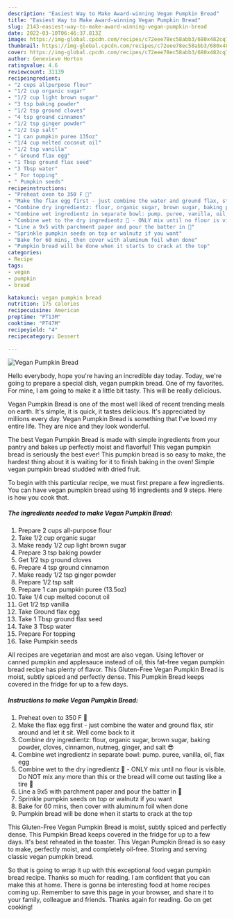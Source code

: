 ```yaml
---
description: "Easiest Way to Make Award-winning Vegan Pumpkin Bread"
title: "Easiest Way to Make Award-winning Vegan Pumpkin Bread"
slug: 2143-easiest-way-to-make-award-winning-vegan-pumpkin-bread
date: 2022-03-10T06:46:37.813Z
image: https://img-global.cpcdn.com/recipes/c72eee78ec58abb3/680x482cq70/vegan-pumpkin-bread-recipe-main-photo.jpg
thumbnail: https://img-global.cpcdn.com/recipes/c72eee78ec58abb3/680x482cq70/vegan-pumpkin-bread-recipe-main-photo.jpg
cover: https://img-global.cpcdn.com/recipes/c72eee78ec58abb3/680x482cq70/vegan-pumpkin-bread-recipe-main-photo.jpg
author: Genevieve Horton
ratingvalue: 4.6
reviewcount: 31139
recipeingredient:
- "2 cups allpurpose flour"
- "1/2 cup organic sugar"
- "1/2 cup light brown sugar"
- "3 tsp baking powder"
- "1/2 tsp ground cloves"
- "4 tsp ground cinnamon"
- "1/2 tsp ginger powder"
- "1/2 tsp salt"
- "1 can pumpkin puree 135oz"
- "1/4 cup melted coconut oil"
- "1/2 tsp vanilla"
- " Ground flax egg"
- "1 Tbsp ground flax seed"
- "3 Tbsp water"
- " For topping"
- " Pumpkin seeds"
recipeinstructions:
- "Preheat oven to 350 F 🥵"
- "Make the flax egg first - just combine the water and ground flax, stir around and let it sit. Well come back to it"
- "Combine dry ingredientz: flour, organic sugar, brown sugar, baking powder, cloves, cinnamon, nutmeg, ginger, and salt 😎"
- "Combine wet ingredientz in separate bowl: pump. puree, vanilla, oil, flax egg"
- "Combine wet to the dry ingredientz 🥶 - ONLY mix until no flour is visible. Do NOT mix any more than this or the bread will come out tasting like a tire 🚙"
- "Line a 9x5 with parchment paper and pour the batter in 🤯"
- "Sprinkle pumpkin seeds on top or walnutz if you want"
- "Bake for 60 mins, then cover with aluminum foil when done"
- "Pumpkin bread will be done when it starts to crack at the top"
categories:
- Recipe
tags:
- vegan
- pumpkin
- bread

katakunci: vegan pumpkin bread 
nutrition: 175 calories
recipecuisine: American
preptime: "PT13M"
cooktime: "PT47M"
recipeyield: "4"
recipecategory: Dessert

---
```



![Vegan Pumpkin Bread](https://img-global.cpcdn.com/recipes/c72eee78ec58abb3/680x482cq70/vegan-pumpkin-bread-recipe-main-photo.jpg)

Hello everybody, hope you're having an incredible day today. Today, we're going to prepare a special dish, vegan pumpkin bread. One of my favorites. For mine, I am going to make it a little bit tasty. This will be really delicious.

Vegan Pumpkin Bread is one of the most well liked of recent trending meals on earth. It's simple, it is quick, it tastes delicious. It's appreciated by millions every day. Vegan Pumpkin Bread is something that I've loved my entire life. They are nice and they look wonderful.

The best Vegan Pumpkin Bread is made with simple ingredients from your pantry and bakes up perfectly moist and flavorful! This vegan pumpkin bread is seriously the best ever! This pumpkin bread is so easy to make, the hardest thing about it is waiting for it to finish baking in the oven! Simple vegan pumpkin bread studded with dried fruit.


To begin with this particular recipe, we must first prepare a few ingredients. You can have vegan pumpkin bread using 16 ingredients and 9 steps. Here is how you cook that.

<!--inarticleads1-->

##### The ingredients needed to make Vegan Pumpkin Bread:

1. Prepare 2 cups all-purpose flour
1. Take 1/2 cup organic sugar
1. Make ready 1/2 cup light brown sugar
1. Prepare 3 tsp baking powder
1. Get 1/2 tsp ground cloves
1. Prepare 4 tsp ground cinnamon
1. Make ready 1/2 tsp ginger powder
1. Prepare 1/2 tsp salt
1. Prepare 1 can pumpkin puree (13.5oz)
1. Take 1/4 cup melted coconut oil
1. Get 1/2 tsp vanilla
1. Take  Ground flax egg
1. Take 1 Tbsp ground flax seed
1. Take 3 Tbsp water
1. Prepare  For topping
1. Take  Pumpkin seeds


All recipes are vegetarian and most are also vegan. Using leftover or canned pumpkin and applesauce instead of oil, this fat-free vegan pumpkin bread recipe has plenty of flavor. This Gluten-Free Vegan Pumpkin Bread is moist, subtly spiced and perfectly dense. This Pumpkin Bread keeps covered in the fridge for up to a few days. 

<!--inarticleads2-->

##### Instructions to make Vegan Pumpkin Bread:

1. Preheat oven to 350 F 🥵
1. Make the flax egg first - just combine the water and ground flax, stir around and let it sit. Well come back to it
1. Combine dry ingredientz: flour, organic sugar, brown sugar, baking powder, cloves, cinnamon, nutmeg, ginger, and salt 😎
1. Combine wet ingredientz in separate bowl: pump. puree, vanilla, oil, flax egg
1. Combine wet to the dry ingredientz 🥶 - ONLY mix until no flour is visible. Do NOT mix any more than this or the bread will come out tasting like a tire 🚙
1. Line a 9x5 with parchment paper and pour the batter in 🤯
1. Sprinkle pumpkin seeds on top or walnutz if you want
1. Bake for 60 mins, then cover with aluminum foil when done
1. Pumpkin bread will be done when it starts to crack at the top


This Gluten-Free Vegan Pumpkin Bread is moist, subtly spiced and perfectly dense. This Pumpkin Bread keeps covered in the fridge for up to a few days. It's best reheated in the toaster. This Vegan Pumpkin Bread is so easy to make, perfectly moist, and completely oil-free. Storing and serving classic vegan pumpkin bread. 

So that is going to wrap it up with this exceptional food vegan pumpkin bread recipe. Thanks so much for reading. I am confident that you can make this at home. There is gonna be interesting food at home recipes coming up. Remember to save this page in your browser, and share it to your family, colleague and friends. Thanks again for reading. Go on get cooking!
